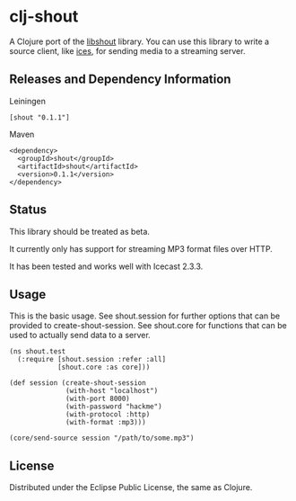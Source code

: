 # clj-shout

A Clojure port of the [libshout](http://www.icecast.org/download.php)
library. You can use this library to write a source client, like
[ices](http://www.icecast.org/ices.php), for sending media to a
streaming server.

## Releases and Dependency Information

Leiningen

    [shout "0.1.1"]

Maven

    <dependency>
      <groupId>shout</groupId>
      <artifactId>shout</artifactId>
      <version>0.1.1</version>
    </dependency>

## Status

This library should be treated as beta.

It currently only has support for streaming MP3 format files over
HTTP.

It has been tested and works well with Icecast 2.3.3.

## Usage

This is the basic usage. See shout.session for further options that
can be provided to create-shout-session. See shout.core for functions
that can be used to actually send data to a server.

    (ns shout.test
      (:require [shout.session :refer :all]
                [shout.core :as core]))

    (def session (create-shout-session
                  (with-host "localhost")
                  (with-port 8000)
                  (with-password "hackme")
                  (with-protocol :http)
                  (with-format :mp3)))

    (core/send-source session "/path/to/some.mp3")

## License

Distributed under the Eclipse Public License, the same as Clojure.
